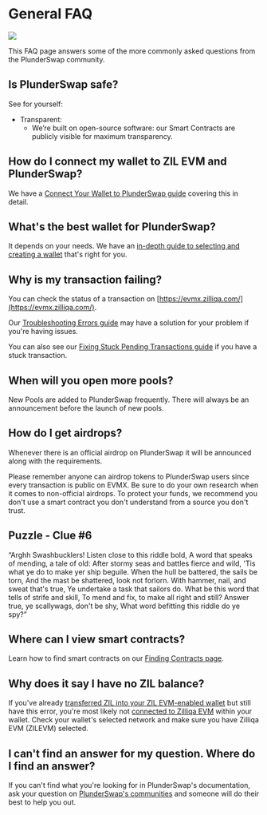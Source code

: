 # General FAQ

![](<../../.gitbook/assets/PS_General_FAQ.png>)

This FAQ page answers some of the more commonly asked questions from the PlunderSwap community.

## Is PlunderSwap safe?

See for yourself:

* Transparent:
  * We’re built on open-source software: our Smart Contracts are publicly visible for maximum transparency.

## How do I connect my wallet to ZIL EVM and PlunderSwap?

We have a [Connect Your Wallet to PlunderSwap guide](https://docs.plunderswap.com/get-started/connection-guide) covering this in detail.

## What's the best wallet for PlunderSwap?

It depends on your needs. We have an [in-depth guide to selecting and creating a wallet](https://docs.plunderswap.com/get-started/wallet-guide) that's right for you.

## Why is my transaction failing?

You can check the status of a transaction on [https://evmx.zilliqa.com/](https://evmx.zilliqa.com/).

Our [Troubleshooting Errors guide](https://docs.plunderswap.com/help/troubleshooting) may have a solution for your problem if you're having issues.

You can also see our [Fixing Stuck Pending Transactions guide](https://docs.plunderswap.com/help/unsticking-a-transaction-stuck-as-pending-with-metamask) if you have a stuck transaction.

## When will you open more pools?

New Pools are added to PlunderSwap frequently. There will always be an announcement before the launch of new pools.

## How do I get airdrops?

Whenever there is an official airdrop on PlunderSwap it will be announced along with the requirements.

Please remember anyone can airdrop tokens to PlunderSwap users since every transaction is public on EVMX. Be sure to do your own research when it comes to non-official airdrops. To protect your funds, we recommend you don't use a smart contract you don't understand from a source you don't trust.

## Puzzle - Clue #6

“Arghh Swashbucklers! Listen close to this riddle bold, A word that speaks of mending, a tale of old: After stormy seas and battles fierce and wild, 'Tis what ye do to make yer ship beguile. When the hull be battered, the sails be torn, And the mast be shattered, look not forlorn. With hammer, nail, and sweat that's true, Ye undertake a task that sailors do. What be this word that tells of strife and skill, To mend and fix, to make all right and still? Answer true, ye scallywags, don't be shy, What word befitting this riddle do ye spy?”

## Where can I view smart contracts?

Learn how to find smart contracts on our [Finding Contracts page](https://docs.plunderswap.com/developers/smart-contracts).

## Why does it say I have no ZIL balance?

If you've already [transferred ZIL into your ZIL EVM-enabled wallet](https://docs.plunderswap.com/get-started/token-guide) but still have this error, you're most likely not [connected to Zilliqa EVM](https://docs.plunderswap.com/get-started/connection-guide) within your wallet. Check your wallet's selected network and make sure you have Zilliqa EVM (ZILEVM) selected.

## I can't find an answer for my question. Where do I find an answer?

If you can't find what you're looking for in PlunderSwap's documentation, ask your question on [PlunderSwap's communities](https://docs.plunderswap.com/contact-us/communities) and someone will do their best to help you out.
